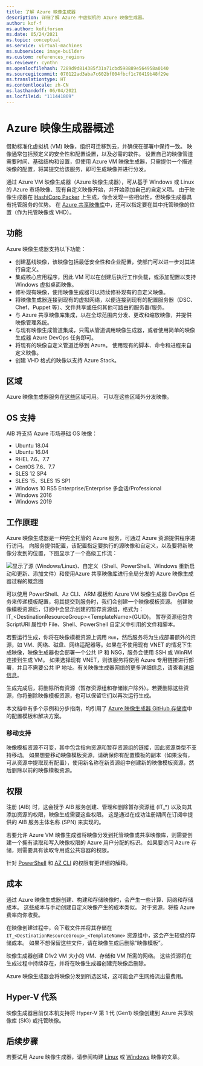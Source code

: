 ```yaml
---
title: 了解 Azure 映像生成器
description: 详细了解 Azure 中虚拟机的 Azure 映像生成器。
author: kof-f
ms.author: kofiforson
ms.date: 05/24/2021
ms.topic: conceptual
ms.service: virtual-machines
ms.subservice: image-builder
ms.custom: references_regions
ms.reviewer: cynthn
ms.openlocfilehash: 7289d9d814385f31a71cbd598889e564958a0140
ms.sourcegitcommit: 070122ad3aba7c602bf004fbcf1c70419b48f29e
ms.translationtype: HT
ms.contentlocale: zh-CN
ms.lasthandoff: 06/04/2021
ms.locfileid: "111441809"
---
```

# <a name="azure-image-builder-overview"></a>Azure 映像生成器概述

借助标准化虚拟机 (VM) 映像，组织可迁移到云，并确保在部署中保持一致。 映像通常包括预定义的安全性和配置设置，以及必需的软件。 设置自己的映像管道需要时间、基础结构和设置，但使用 Azure VM 映像生成器，只需提供一个描述映像的配置，将其提交给该服务，即可生成映像并进行分发。
 
通过 Azure VM 映像生成器（Azure 映像生成器），可从基于 Windows 或 Linux 的 Azure 市场映像、现有自定义映像开始，并开始添加自己的自定义项。 由于映像生成器在 [HashiCorp Packer](https://packer.io/) 上生成，你会发现一些相似性，但映像生成器具有托管服务的优势。 在 [Azure 共享映像库](shared-image-galleries.md)中，还可以指定要在其中托管映像的位置（作为托管映像或 VHD）。


## <a name="features"></a>功能

Azure 映像生成器支持以下功能：

- 创建基线映像，该映像包括最低安全性和企业配置，使部门可以进一步对其进行自定义。
- 集成核心应用程序，因此 VM 可以在创建后执行工作负载，或添加配置以支持 Windows 虚拟桌面映像。
- 修补现有映像，使用映像生成器可以持续修补现有的自定义映像。
- 将映像生成器连接到现有的虚拟网络，以便连接到现有的配置服务器（DSC、Chef、Puppet 等）、文件共享或任何其他可路由的服务器/服务。
- 与 Azure 共享映像库集成，以在全球范围内分发、更改和缩放映像，并提供映像管理系统。
- 与现有映像生成管道集成，只需从管道调用映像生成器，或者使用简单的映像生成器 Azure DevOps 任务即可。
- 将现有的映像自定义管道迁移到 Azure。 使用现有的脚本、命令和进程来自定义映像。
- 创建 VHD 格式的映像以支持 Azure Stack。
 

## <a name="regions"></a>区域

Azure 映像生成器服务在[这些](./linux/image-builder-json.md#location)区域可用。 可以在这些区域外分发映像。

## <a name="os-support"></a>OS 支持
AIB 将支持 Azure 市场基础 OS 映像：
- Ubuntu 18.04
- Ubuntu 16.04
- RHEL 7.6、7.7
- CentOS 7.6、7.7
- SLES 12 SP4
- SLES 15、SLES 15 SP1
- Windows 10 RS5 Enterprise/Enterprise 多会话/Professional
- Windows 2016
- Windows 2019

## <a name="how-it-works"></a>工作原理

Azure 映像生成器是一种完全托管的 Azure 服务，可通过 Azure 资源提供程序进行访问。 向服务提供配置，该配置指定要执行的源映像和自定义，以及要将新映像分发到的位置，下图显示了一个高级工作流：

![显示了源 (Windows/Linux)、自定义（Shell、PowerShell、Windows 重新启动和更新、添加文件）和使用Azure 共享映像库进行全局分发的 Azure 映像生成器过程的概念图](./media/image-builder-overview/image-builder-flow.png)

可以使用 PowerShell、Az CLI、ARM 模板和 Azure VM 映像生成器 DevOps 任务来传递模板配置，将其提交到服务时，我们会创建一个映像模板资源。 创建映像模板资源后，订阅中会显示创建的暂存资源组，格式为： IT_\<DestinationResourceGroup>\<TemplateName>\(GUID)。 暂存资源组包含 ScriptURI 属性中 File、Shell、PowerShell 自定义中引用的文件和脚本。

若要运行生成，你将在映像模板资源上调用 `Run`，然后服务将为生成部署额外的资源，如 VM、网络、磁盘、网络适配器等。如果在不使用现有 VNET 的情况下生成映像，映像生成器也会部署一个公共 IP 和 NSG，服务会使用 SSH 或 WinRM 连接到生成 VM。 如果选择现有 VNET，则该服务将使用 Azure 专用链接进行部署，并且不需要公共 IP 地址。有关映像生成器网络的更多详细信息，请查看[详细信息](./linux/image-builder-networking.md)。

生成完成后，将删除所有资源（暂存资源组和存储帐户除外）。若要删除这些资源，你将删除映像模板资源，也可以保留它们以再次运行生成。

本文档中有多个示例和分步指南，均引用了 [Azure 映像生成器 GitHub 存储库](https://github.com/azure/azvmimagebuilder)中的配置模板和解决方案。

### <a name="move-support"></a>移动支持
映像模板资源不可变，其中包含指向资源和暂存资源组的链接，因此资源类型不支持移动。 如果想要移动映像模板资源，请确保你有配置模板的副本（如果没有，可从资源中提取现有配置），使用新名称在新资源组中创建新的映像模板资源，然后删除以前的映像模板资源。 

## <a name="permissions"></a>权限
注册 (AIB) 时，这会授予 AIB 服务创建、管理和删除暂存资源组 (IT_*) 以及向其添加资源的权限，映像生成需要这些权限。 这是通过在成功注册期间在订阅中提供的 AIB 服务主体名称 (SPN) 来实现的。

若要允许 Azure VM 映像生成器将映像分发到托管映像或共享映像库，则需要创建一个拥有读取和写入映像权限的 Azure 用户分配的标识。 如果要访问 Azure 存储，则需要具有读取专用或公共容器的权限。

针对 [PowerShell](./linux/image-builder-permissions-powershell.md) 和 [AZ CLI](./linux/image-builder-permissions-cli.md) 的权限有更详细的解释。

## <a name="costs"></a>成本
通过 Azure 映像生成器创建、构建和存储映像时，会产生一些计算、网络和存储成本。 这些成本与手动创建自定义映像产生的成本类似。 对于资源，将按 Azure 费率向你收费。 

在映像创建过程中，会下载文件并将其存储在 `IT_<DestinationResourceGroup>_<TemplateName>` 资源组中，这会产生较低的存储成本。 如果不想保留这些文件，请在映像生成后删除“映像模板”。
 
映像生成器创建 D1v2 VM 大小的 VM、存储和 VM 所需的网络。 这些资源将在生成过程中持续存在，并将在映像生成器创建完映像后删除。 
 
Azure 映像生成器会将映像分发到所选区域，这可能会产生网络流出量费用。

## <a name="hyper-v-generation"></a>Hyper-V 代系
映像生成器目前仅本机支持将 Hyper-V 第 1 代 (Gen1) 映像创建到 Azure 共享映像库 (SIG) 或托管映像。 
 
## <a name="next-steps"></a>后续步骤 
 
若要试用 Azure 映像生成器，请参阅构建 [Linux](./linux/image-builder.md) 或 [Windows](./windows/image-builder.md) 映像的文章。
